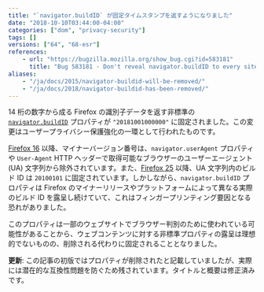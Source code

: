 ```yaml
---
title: "`navigator.buildID` が固定タイムスタンプを返すようになりました"
date: "2018-10-10T03:44:00-04:00"
categories: ["dom", "privacy-security"]
tags: []
versions: ["64", "68-esr"]
references:
    - url: "https://bugzilla.mozilla.org/show_bug.cgi?id=583181"
      title: "Bug 583181 - Don't reveal navigator.buildID to every site on the web"
aliases:
    - "/ja/docs/2015/navigator-buildid-will-be-removed/"
    - "/ja/docs/2018/navigator-buildid-has-been-removed/"
---
```

14 桁の数字から成る Firefox の識別子データを返す非標準の [`navigator.buildID`](https://developer.mozilla.org/docs/Web/API/Navigator/buildID) プロパティが `"20181001000000"` に固定されました。この変更はユーザープライバシー保護強化の一環として行われたものです。

[Firefox 16](https://www.fxsitecompat.dev/ja/docs/2012/ua-string-no-longer-contains-patch-level-version-number/) 以降、マイナーバージョン番号は、`navigator.userAgent` プロパティや `User-Agent` HTTP ヘッダーで取得可能なブラウザーのユーザーエージェント (UA) 文字列から除外されています。また、[Firefox 25](https://www.fxsitecompat.dev/ja/docs/2015/build-id-in-ua-string-is-now-frozen-at-20100101/) 以降、UA 文字列内のビルド ID は `20100101` に固定されています。しかしながら、`navigator.buildID` プロパティは Firefox のマイナーリリースやプラットフォームによって異なる実際のビルド ID を露呈し続けていて、これはフィンガープリンティング要因となる恐れがありました。

このプロパティは一部のウェブサイトでブラウザー判別のために使われている可能性があることから、ウェブコンテンツに対する非標準プロパティの露呈は理想的でないものの、削除される代わりに固定されることとなりました。

**更新**: この記事の初版ではプロパティが削除されたと記載していましたが、実際には潜在的な互換性問題を防ぐため残されています。タイトルと概要は修正済みです。
